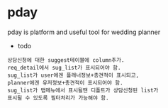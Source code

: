 # pday

pday is platform and useful tool for wedding planner

- todo

```
상담신청에 대한 suggest테이블에 column추가.
req_detail에서 sug_list가 표시되어야 함.
sug_list가 user에겐 플래너정보+총견적이 표시되고,
planner에겐 유저정보+총견적이 표시되어야 함.
sug_list가 탭메뉴에서 표시될땐 디폴트가 상담신청된 list가
표시될 수 있도록 필터처리가 가능해야 함.
```
